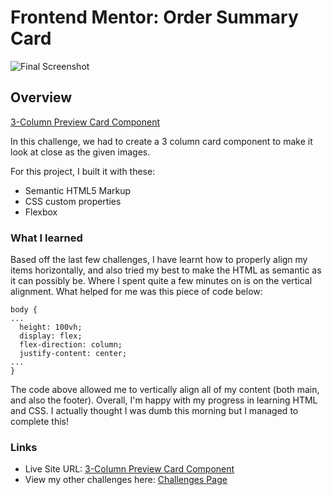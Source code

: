 # Frontend Mentor: Order Summary Card

![Final Screenshot](./images/005_final.png)

## Overview

[3-Column Preview Card Component](https://www.frontendmentor.io/challenges/order-summary-component-QlPmajDUj/hub)

In this challenge, we had to create a 3 column card component to make it look at close as the given images.

For this project, I built it with these:

- Semantic HTML5 Markup
- CSS custom properties
- Flexbox

### What I learned

Based off the last few challenges, I have learnt how to properly align my items horizontally, and also tried my best to make the HTML as semantic as it can possibly be. Where I spent quite a few minutes on is on the vertical alignment. What helped for me was this piece of code below:

```
body {
...
  height: 100vh;
  display: flex;
  flex-direction: column;
  justify-content: center;
...
}
```

The code above allowed me to vertically align all of my content (both main, and also the footer). Overall, I'm happy with my progress in learning HTML and CSS. I actually thought I was dumb this morning but I managed to complete this!

### Links

- Live Site URL: [3-Column Preview Card Component](https://frontendmentor-04-column-preview.vercel.app/)
- View my other challenges here: [Challenges Page](https://frontendmentor-00-main.vercel.app/)
